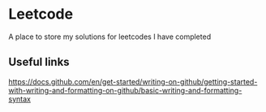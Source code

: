 # Leetcode
A place to store my solutions for leetcodes I have completed

## Useful links
https://docs.github.com/en/get-started/writing-on-github/getting-started-with-writing-and-formatting-on-github/basic-writing-and-formatting-syntax
